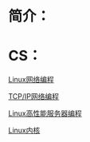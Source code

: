 # 简介：



# CS：

[Linux网络编程](https://github.com/sansuitaibai/CS/tree/main/Linux%20%E7%BD%91%E7%BB%9C%E7%BC%96%E7%A8%8B)

[TCP/IP网络编程](https://github.com/sansuitaibai/CS/tree/main/TCPIP%E7%BD%91%E7%BB%9C%E7%BC%96%E7%A8%8B)

[Linux高性能服务器编程]()

[Linux内核](https://github.com/sansuitaibai/CS/tree/main/Linux%20%E5%86%85%E6%A0%B8)

